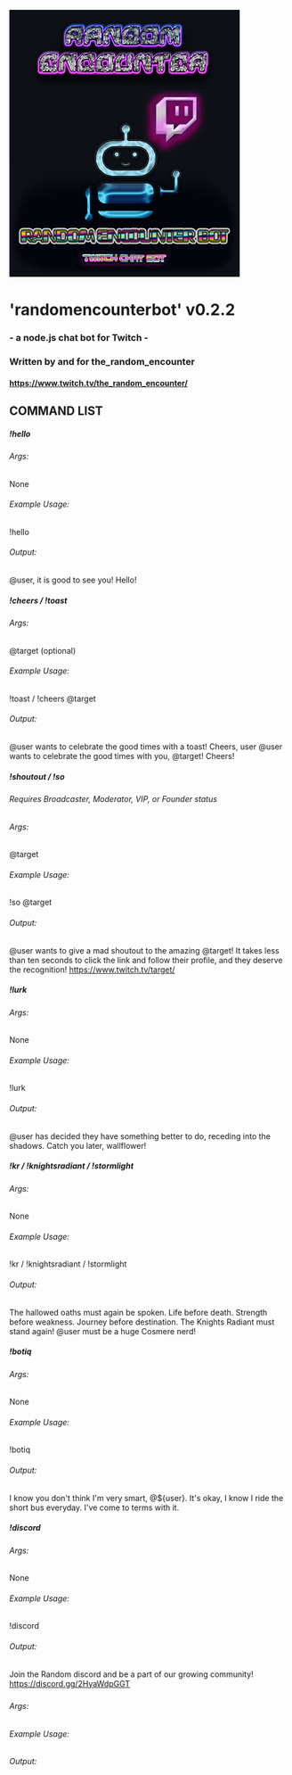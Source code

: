 ![randomencounterbot by the_random_encounter - Twitch Chat Bot](./img/chatbot_logo_full_blu-med2.png)

# 'randomencounterbot' v0.2.2
### - a node.js chat bot for Twitch -

### Written by and for the_random_encounter
#### https://www.twitch.tv/the_random_encounter/



## COMMAND LIST

##### !hello 

###### Args:
None

###### Example Usage:
!hello

###### Output:
@user, it is good to see you! Hello!


##### !cheers / !toast

###### Args:
@target (optional)

###### Example Usage:
!toast / !cheers @target

###### Output:
@user wants to celebrate the good times with a toast! Cheers, user
@user wants to celebrate the good times with you, @target! Cheers!


##### !shoutout / !so
###### Requires Broadcaster, Moderator, VIP, or Founder status

###### Args:
@target

###### Example Usage:
!so @target


###### Output:
@user wants to give a mad shoutout to the amazing @target! It takes less than ten seconds to click the link and follow their profile, and they deserve the recognition! https://www.twitch.tv/target/


##### !lurk

###### Args:
None

###### Example Usage:
!lurk

###### Output:
@user has decided they have something better to do, receding into the shadows. Catch you later, wallflower!


##### !kr / !knightsradiant / !stormlight

###### Args:
None

###### Example Usage:
!kr / !knightsradiant / !stormlight

###### Output:
The hallowed oaths must again be spoken. Life before death. Strength before weakness. Journey before destination. The Knights Radiant must stand again! @user must be a huge Cosmere nerd!


##### !botiq

###### Args:
None

###### Example Usage:
!botiq

###### Output:
I know you don't think I'm very smart, @${user}. It's okay, I know I ride the short bus everyday. I've come to terms with it.


##### !discord

###### Args:
None

###### Example Usage:
!discord

###### Output:
Join the Random discord and be a part of our growing community! https://discord.gg/2HyaWdpGGT


##### 

###### Args:


###### Example Usage:


###### Output:

